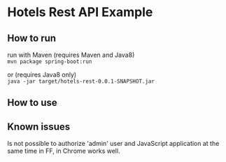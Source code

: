 # Hotels Rest API Example

## How to run
run with Maven (requires Maven and Java8)  
`mvn package spring-boot:run`

or (requires Java8 only)  
`java -jar target/hotels-rest-0.0.1-SNAPSHOT.jar`

## How to use

## Known issues
Is not possible to authorize 'admin' user and JavaScript application at the same time in FF, in Chrome works well.
